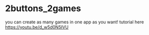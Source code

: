# 2buttons_2games
you can create as many games in one app as you want!
tutorial here
https://youtu.be/d_w5d0N5IVU
